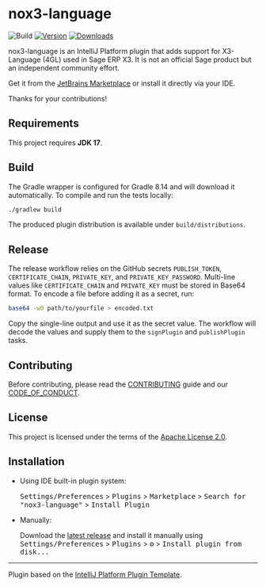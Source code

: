 # nox3-language

![Build](https://github.com/richardikeda/nox3-language-plugin/workflows/Build/badge.svg)
[![Version](https://img.shields.io/jetbrains/plugin/v/com.enterscript.nox3languageplugin.svg)](https://plugins.jetbrains.com/plugin/com.enterscript.nox3languageplugin)
[![Downloads](https://img.shields.io/jetbrains/plugin/d/com.enterscript.nox3languageplugin.svg)](https://plugins.jetbrains.com/plugin/com.enterscript.nox3languageplugin)

<!-- Plugin description -->
nox3-language is an IntelliJ Platform plugin that adds support for X3-Language (4GL) used in Sage ERP X3. It is not an official Sage product but an independent community effort.

Get it from the [JetBrains Marketplace](https://plugins.jetbrains.com/plugin/com.enterscript.nox3languageplugin) or install it directly via your IDE.

Thanks for your contributions!

<!-- Plugin description end -->

## Requirements

This project requires **JDK 17**.

## Build

The Gradle wrapper is configured for Gradle 8.14 and will download it
automatically. To compile and run the tests locally:

```bash
./gradlew build
```

The produced plugin distribution is available under `build/distributions`.

## Release

The release workflow relies on the GitHub secrets `PUBLISH_TOKEN`,
`CERTIFICATE_CHAIN`, `PRIVATE_KEY`, and `PRIVATE_KEY_PASSWORD`. Multi-line
values like `CERTIFICATE_CHAIN` and `PRIVATE_KEY` must be stored in Base64
format. To encode a file before adding it as a secret, run:

```bash
base64 -w0 path/to/yourfile > encoded.txt
```

Copy the single-line output and use it as the secret value. The workflow will
decode the values and supply them to the `signPlugin` and `publishPlugin`
tasks.

## Contributing

Before contributing, please read the [CONTRIBUTING](CONTRIBUTING.md) guide and our [CODE_OF_CONDUCT](CODE_OF_CONDUCT.md).

## License

This project is licensed under the terms of the [Apache License 2.0](LICENSE).


## Installation

- Using IDE built-in plugin system:
  
  <kbd>Settings/Preferences</kbd> > <kbd>Plugins</kbd> > <kbd>Marketplace</kbd> > <kbd>Search for "nox3-language"</kbd> >
  <kbd>Install Plugin</kbd>
  
- Manually:

  Download the [latest release](https://github.com/richardikeda/nox3-language-plugin/releases/latest) and install it manually using
  <kbd>Settings/Preferences</kbd> > <kbd>Plugins</kbd> > <kbd>⚙️</kbd> > <kbd>Install plugin from disk...</kbd>


---

Plugin based on the [IntelliJ Platform Plugin Template][template].

[template]: https://github.com/JetBrains/intellij-platform-plugin-template
